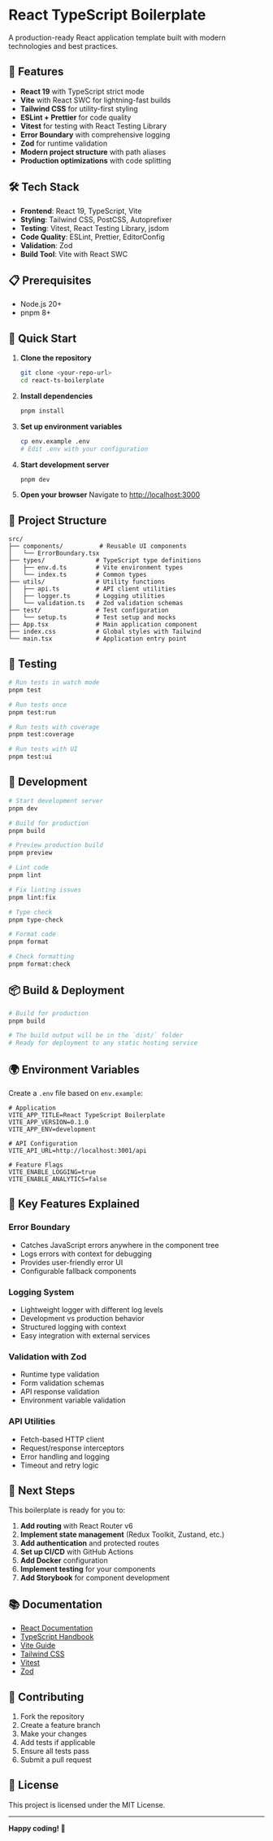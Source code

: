 # React TypeScript Boilerplate

A production-ready React application template built with modern technologies and best practices.

## 🚀 Features

- **React 19** with TypeScript strict mode
- **Vite** with React SWC for lightning-fast builds
- **Tailwind CSS** for utility-first styling
- **ESLint + Prettier** for code quality
- **Vitest** for testing with React Testing Library
- **Error Boundary** with comprehensive logging
- **Zod** for runtime validation
- **Modern project structure** with path aliases
- **Production optimizations** with code splitting

## 🛠️ Tech Stack

- **Frontend**: React 19, TypeScript, Vite
- **Styling**: Tailwind CSS, PostCSS, Autoprefixer
- **Testing**: Vitest, React Testing Library, jsdom
- **Code Quality**: ESLint, Prettier, EditorConfig
- **Validation**: Zod
- **Build Tool**: Vite with React SWC

## 📋 Prerequisites

- Node.js 20+ 
- pnpm 8+

## 🚀 Quick Start

1. **Clone the repository**
   ```bash
   git clone <your-repo-url>
   cd react-ts-boilerplate
   ```

2. **Install dependencies**
   ```bash
   pnpm install
   ```

3. **Set up environment variables**
   ```bash
   cp env.example .env
   # Edit .env with your configuration
   ```

4. **Start development server**
   ```bash
   pnpm dev
   ```

5. **Open your browser**
   Navigate to [http://localhost:3000](http://localhost:3000)

## 📁 Project Structure

```
src/
├── components/          # Reusable UI components
│   └── ErrorBoundary.tsx
├── types/              # TypeScript type definitions
│   ├── env.d.ts        # Vite environment types
│   └── index.ts        # Common types
├── utils/              # Utility functions
│   ├── api.ts          # API client utilities
│   ├── logger.ts       # Logging utilities
│   └── validation.ts   # Zod validation schemas
├── test/               # Test configuration
│   └── setup.ts        # Test setup and mocks
├── App.tsx             # Main application component
├── index.css           # Global styles with Tailwind
└── main.tsx            # Application entry point
```

## 🧪 Testing

```bash
# Run tests in watch mode
pnpm test

# Run tests once
pnpm test:run

# Run tests with coverage
pnpm test:coverage

# Run tests with UI
pnpm test:ui
```

## 🔧 Development

```bash
# Start development server
pnpm dev

# Build for production
pnpm build

# Preview production build
pnpm preview

# Lint code
pnpm lint

# Fix linting issues
pnpm lint:fix

# Type check
pnpm type-check

# Format code
pnpm format

# Check formatting
pnpm format:check
```

## 📦 Build & Deployment

```bash
# Build for production
pnpm build

# The build output will be in the `dist/` folder
# Ready for deployment to any static hosting service
```

## 🌍 Environment Variables

Create a `.env` file based on `env.example`:

```env
# Application
VITE_APP_TITLE=React TypeScript Boilerplate
VITE_APP_VERSION=0.1.0
VITE_APP_ENV=development

# API Configuration
VITE_API_URL=http://localhost:3001/api

# Feature Flags
VITE_ENABLE_LOGGING=true
VITE_ENABLE_ANALYTICS=false
```

## 🎯 Key Features Explained

### Error Boundary
- Catches JavaScript errors anywhere in the component tree
- Logs errors with context for debugging
- Provides user-friendly error UI
- Configurable fallback components

### Logging System
- Lightweight logger with different log levels
- Development vs production behavior
- Structured logging with context
- Easy integration with external services

### Validation with Zod
- Runtime type validation
- Form validation schemas
- API response validation
- Environment variable validation

### API Utilities
- Fetch-based HTTP client
- Request/response interceptors
- Error handling and logging
- Timeout and retry logic

## 🔮 Next Steps

This boilerplate is ready for you to:

1. **Add routing** with React Router v6
2. **Implement state management** (Redux Toolkit, Zustand, etc.)
3. **Add authentication** and protected routes
4. **Set up CI/CD** with GitHub Actions
5. **Add Docker** configuration
6. **Implement testing** for your components
7. **Add Storybook** for component development

## 📚 Documentation

- [React Documentation](https://react.dev/)
- [TypeScript Handbook](https://www.typescriptlang.org/docs/)
- [Vite Guide](https://vitejs.dev/guide/)
- [Tailwind CSS](https://tailwindcss.com/docs)
- [Vitest](https://vitest.dev/)
- [Zod](https://zod.dev/)

## 🤝 Contributing

1. Fork the repository
2. Create a feature branch
3. Make your changes
4. Add tests if applicable
5. Ensure all tests pass
6. Submit a pull request

## 📄 License

This project is licensed under the MIT License.

---

**Happy coding! 🚀**

